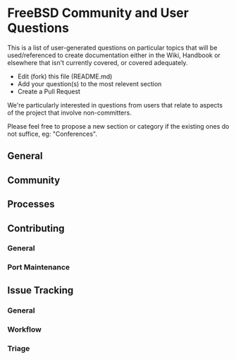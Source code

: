 # FreeBSD Community and User Questions

This is a list of user-generated questions on particular topics that will be used/referenced to create documentation either in the Wiki, Handbook or elsewhere that isn't currently covered, or covered adequately. 

* Edit (fork) this file (README.md)
* Add your question(s) to the most relevent section
* Create a Pull Request

We're particularly interested in questions from users that relate to aspects of the project that involve non-committers.

Please feel free to propose a new section or category if the existing ones do not suffice, eg: "Conferences".


## General

## Community

## Processes

## Contributing

### General

### Port Maintenance

## Issue Tracking

### General

### Workflow

### Triage
